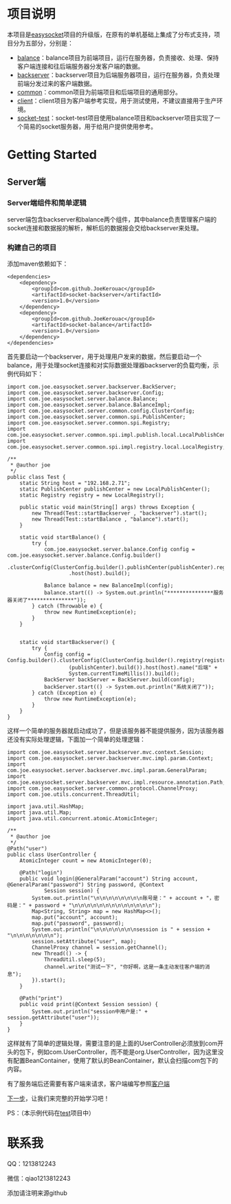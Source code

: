 # 项目说明
本项目是[easysocket](https://github.com/JoeKerouac/easysocket)项目的升级版，在原有的单机基础上集成了分布式支持，项目分为五部分，分别是：
- [balance](https://github.com/JoeKerouac/socket/tree/master/balance)：balance项目为前端项目，运行在服务器，负责接收、处理、保持客户端连接和往后端服务器分发客户端的数据。
- [backserver](https://github.com/JoeKerouac/socket/tree/master/backserver)：backserver项目为后端服务器项目，运行在服务器，负责处理前端分发过来的客户端数据。
- [common](https://github.com/JoeKerouac/socket/tree/master/common)：common项目为前端项目和后端项目的通用部分。
- [client](https://github.com/JoeKerouac/socket/tree/master/client)：client项目为客户端参考实现，用于测试使用，不建议直接用于生产环境。
- [socket-test](https://github.com/JoeKerouac/socket/tree/master/socket-test)：socket-test项目使用balance项目和backserver项目实现了一个简易的socket服务器，用于给用户提供使用参考。

# Getting Started
## Server端
### Server端组件和简单逻辑
server端包含backserver和balance两个组件，其中balance负责管理客户端的socket连接和数据报的解析，解析后的数据报会交给backserver来处理。
### 构建自己的项目
添加maven依赖如下：
```
<dependencies>
    <dependency>
        <groupId>com.github.JoeKerouac</groupId>
        <artifactId>socket-backserver</artifactId>
        <version>1.0</version>
    </dependency>
    <dependency>
        <groupId>com.github.JoeKerouac</groupId>
        <artifactId>socket-balance</artifactId>
        <version>1.0</version>
    </dependency>
</dependencies>
```

首先要启动一个backserver，用于处理用户发来的数据，然后要启动一个balance，用于处理socket连接和对实际数据处理器backserver的负载均衡，示例代码如下：
```
import com.joe.easysocket.server.backserver.BackServer;
import com.joe.easysocket.server.backserver.Config;
import com.joe.easysocket.server.balance.Balance;
import com.joe.easysocket.server.balance.BalanceImpl;
import com.joe.easysocket.server.common.config.ClusterConfig;
import com.joe.easysocket.server.common.spi.PublishCenter;
import com.joe.easysocket.server.common.spi.Registry;
import com.joe.easysocket.server.common.spi.impl.publish.local.LocalPublishCenter;
import com.joe.easysocket.server.common.spi.impl.registry.local.LocalRegistry;

/**
 * @author joe
 */
public class Test {
    static String host = "192.168.2.71";
    static PublishCenter publishCenter = new LocalPublishCenter();
    static Registry registry = new LocalRegistry();

    public static void main(String[] args) throws Exception {
        new Thread(Test::startBackserver , "backserver").start();
        new Thread(Test::startBalance , "balance").start();
    }

    static void startBalance() {
        try {
            com.joe.easysocket.server.balance.Config config = com.joe.easysocket.server.balance.Config.builder()
                    .clusterConfig(ClusterConfig.builder().publishCenter(publishCenter).registry(registry).build())
                    .host(host).build();

            Balance balance = new BalanceImpl(config);
            balance.start(() -> System.out.println("***************服务器关闭了***************"));
        } catch (Throwable e) {
            throw new RuntimeException(e);
        }
    }


    static void startBackserver() {
        try {
            Config config = Config.builder().clusterConfig(ClusterConfig.builder().registry(registry).publishCenter
                    (publishCenter).build()).host(host).name("后端" +
                    System.currentTimeMillis()).build();
            BackServer backServer = BackServer.build(config);
            backServer.start(() -> System.out.println("系统关闭了"));
        } catch (Exception e) {
            throw new RuntimeException(e);
        }
    }
}
```
这样一个简单的服务器就启动成功了，但是该服务器不能提供服务，因为该服务器还没有实际处理逻辑，下面加一个简单的处理逻辑：
```
import com.joe.easysocket.server.backserver.mvc.context.Session;
import com.joe.easysocket.server.backserver.mvc.impl.param.Context;
import com.joe.easysocket.server.backserver.mvc.impl.param.GeneralParam;
import com.joe.easysocket.server.backserver.mvc.impl.resource.annotation.Path;
import com.joe.easysocket.server.common.protocol.ChannelProxy;
import com.joe.utils.concurrent.ThreadUtil;

import java.util.HashMap;
import java.util.Map;
import java.util.concurrent.atomic.AtomicInteger;

/**
 * @author joe
 */
@Path("user")
public class UserController {
    AtomicInteger count = new AtomicInteger(0);

    @Path("login")
    public void login(@GeneralParam("account") String account, @GeneralParam("password") String password, @Context
            Session session) {
        System.out.println("\n\n\n\n\n\n\n\n账号是：" + account + "，密码是：" + password + "\n\n\n\n\n\n\n\n\n\n\n\n\n");
        Map<String, String> map = new HashMap<>();
        map.put("account", account);
        map.put("password", password);
        System.out.println("\n\n\n\n\n\n\nsession is " + session + "\n\n\n\n\n\n\n");
        session.setAttribute("user", map);
        ChannelProxy channel = session.getChannel();
        new Thread(() -> {
            ThreadUtil.sleep(5);
            channel.write("测试一下", "你好啊，这是一条主动发往客户端的消息");
        }).start();
    }

    @Path("print")
    public void print(@Context Session session) {
        System.out.println("session中用户是:" + session.getAttribute("user"));
    }
}
```
这样就有了简单的逻辑处理，需要注意的是上面的UserController必须放到com开头的包下，例如com.UserController，而不能是org.UserController，因为这里没有配置BeanContainer，使用了默认的BeanContainer，默认会扫描com包下的内容。

有了服务端后还需要有客户端来请求，客户端编写参照[客户端](client/README.md)

[下一步](catalog.md)，让我们来完整的开始学习吧！

PS：（本示例代码在[test](socket-test)项目中）

# 联系我
QQ：1213812243

微信：qiao1213812243

添加请注明来源github